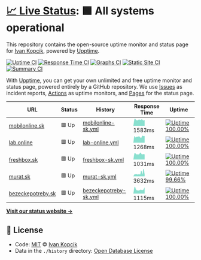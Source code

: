 # [📈 Live Status](https://ivankopcik.github.io/upptime): <!--live status--> **🟩 All systems operational**

This repository contains the open-source uptime monitor and status page for [Ivan Kopcik](http://www.twitter.com/ivankopcik), powered by [Upptime](https://github.com/upptime/upptime).

[![Uptime CI](https://github.com/koj-co/upptime/workflows/Uptime%20CI/badge.svg)](https://github.com/koj-co/upptime/actions?query=workflow%3A%22Uptime+CI%22)
[![Response Time CI](https://github.com/koj-co/upptime/workflows/Response%20Time%20CI/badge.svg)](https://github.com/koj-co/upptime/actions?query=workflow%3A%22Response+Time+CI%22)
[![Graphs CI](https://github.com/koj-co/upptime/workflows/Graphs%20CI/badge.svg)](https://github.com/koj-co/upptime/actions?query=workflow%3A%22Graphs+CI%22)
[![Static Site CI](https://github.com/koj-co/upptime/workflows/Static%20Site%20CI/badge.svg)](https://github.com/koj-co/upptime/actions?query=workflow%3A%22Static+Site+CI%22)
[![Summary CI](https://github.com/koj-co/upptime/workflows/Summary%20CI/badge.svg)](https://github.com/koj-co/upptime/actions?query=workflow%3A%22Summary+CI%22)

With [Upptime](https://upptime.js.org), you can get your own unlimited and free uptime monitor and status page, powered entirely by a GitHub repository. We use [Issues](https://github.com/ivankopcik/upptime/issues) as incident reports, [Actions](https://github.com/ivankopcik/upptime/actions) as uptime monitors, and [Pages](https://ivankopcik.github.io/upptime) for the status page.

<!--start: status pages-->
<!-- This summary is generated by Upptime (https://github.com/upptime/upptime) -->
<!-- Do not edit this manually, your changes will be overwritten -->

| URL                                                | Status | History                                                                                                         | Response Time                                                                           | Uptime                                                                                                                                                                                                                                           |
| -------------------------------------------------- | ------ | --------------------------------------------------------------------------------------------------------------- | --------------------------------------------------------------------------------------- | ------------------------------------------------------------------------------------------------------------------------------------------------------------------------------------------------------------------------------------------------ |
| [mobilonline.sk](https://www.mobilonline.sk)       | 🟩 Up  | [mobilonline-sk.yml](https://github.com/ForBestClients/upptime/commits/master/history/mobilonline-sk.yml)       | <img alt="Response time graph" src="./graphs/mobilonline-sk.png" height="20"> 1583ms    | [![Uptime 100.00%](https://img.shields.io/endpoint?url=https%3A%2F%2Fraw.githubusercontent.com%2FForBestClients%2Fupptime%2Fmaster%2Fapi%2Fmobilonline-sk%2Fuptime.json)](https://ForBestClients.github.io/upptime/history/mobilonline-sk)       |
| [lab.online](https://lab.online)                   | 🟩 Up  | [lab-online.yml](https://github.com/ForBestClients/upptime/commits/master/history/lab-online.yml)               | <img alt="Response time graph" src="./graphs/lab-online.png" height="20"> 1268ms        | [![Uptime 100.00%](https://img.shields.io/endpoint?url=https%3A%2F%2Fraw.githubusercontent.com%2FForBestClients%2Fupptime%2Fmaster%2Fapi%2Flab-online%2Fuptime.json)](https://ForBestClients.github.io/upptime/history/lab-online)               |
| [freshbox.sk](https://www.freshbox.sk)             | 🟩 Up  | [freshbox-sk.yml](https://github.com/ForBestClients/upptime/commits/master/history/freshbox-sk.yml)             | <img alt="Response time graph" src="./graphs/freshbox-sk.png" height="20"> 1031ms       | [![Uptime 100.00%](https://img.shields.io/endpoint?url=https%3A%2F%2Fraw.githubusercontent.com%2FForBestClients%2Fupptime%2Fmaster%2Fapi%2Ffreshbox-sk%2Fuptime.json)](https://ForBestClients.github.io/upptime/history/freshbox-sk)             |
| [murat.sk](https://www.murat.sk)                   | 🟩 Up  | [murat-sk.yml](https://github.com/ForBestClients/upptime/commits/master/history/murat-sk.yml)                   | <img alt="Response time graph" src="./graphs/murat-sk.png" height="20"> 3632ms          | [![Uptime 99.66%](https://img.shields.io/endpoint?url=https%3A%2F%2Fraw.githubusercontent.com%2FForBestClients%2Fupptime%2Fmaster%2Fapi%2Fmurat-sk%2Fuptime.json)](https://ForBestClients.github.io/upptime/history/murat-sk)                    |
| [bezeckepotreby.sk](https://www.bezeckepotreby.sk) | 🟩 Up  | [bezeckepotreby-sk.yml](https://github.com/ForBestClients/upptime/commits/master/history/bezeckepotreby-sk.yml) | <img alt="Response time graph" src="./graphs/bezeckepotreby-sk.png" height="20"> 1115ms | [![Uptime 100.00%](https://img.shields.io/endpoint?url=https%3A%2F%2Fraw.githubusercontent.com%2FForBestClients%2Fupptime%2Fmaster%2Fapi%2Fbezeckepotreby-sk%2Fuptime.json)](https://ForBestClients.github.io/upptime/history/bezeckepotreby-sk) |

<!--end: status pages-->

[**Visit our status website →**](https://ivankopcik.github.io/upptime)

## 📄 License

- Code: [MIT](./LICENSE) © [Ivan Kopcik](http://www.twitter.com/ivankopcik)
- Data in the `./history` directory: [Open Database License](https://opendatacommons.org/licenses/odbl/1-0/)
